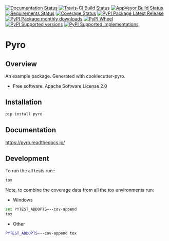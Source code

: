 [![Documentation Status](https://readthedocs.org/projects/pyro/badge/?style=flat)](https://readthedocs.org/projects/pyro)
[![Travis-CI Build Status](https://travis-ci.org/lorengordon/pyro.svg?branch=master)](https://travis-ci.org/lorengordon/pyro)
[![AppVeyor Build Status](https://ci.appveyor.com/api/projects/status/github/lorengordon/pyro?branch=master&svg=true)](https://ci.appveyor.com/project/lorengordon/pyro)
[![Requirements Status](https://requires.io/github/lorengordon/pyro/requirements.svg?branch=master)](https://requires.io/github/lorengordon/pyro/requirements/?branch=master)
[![Coverage Status](https://codecov.io/github/lorengordon/pyro/coverage.svg?branch=master)](https://codecov.io/github/lorengordon/pyro)
[![PyPI Package Latest Release](https://img.shields.io/pypi/v/pyro.svg?style=flat)](https://pypi.python.org/pypi/pyro)
[![PyPI Package monthly downloads](https://img.shields.io/pypi/dm/pyro.svg?style=flat)](https://pypi.python.org/pypi/pyro)
[![PyPI Wheel](https://img.shields.io/pypi/wheel/pyro.svg?style=flat)](https://pypi.python.org/pypi/pyro)
[![PyPI Supported versions](https://img.shields.io/pypi/pyversions/pyro.svg?style=flat)](https://pypi.python.org/pypi/pyro)
[![PyPI Supported implementations](https://img.shields.io/pypi/implementation/pyro.svg?style=flat)](https://pypi.python.org/pypi/pyro)

# Pyro

## Overview

An example package. Generated with cookiecutter-pyro.

*   Free software: Apache Software License 2.0

## Installation

```bash
pip install pyro
```

## Documentation

<https://pyro.readthedocs.io/>

## Development

To run the all tests run::

```bash
tox
```

Note, to combine the coverage data from all the tox environments run:

*   Windows

```bash
set PYTEST_ADDOPTS=--cov-append
tox
```

*   Other

```bash
PYTEST_ADDOPTS=--cov-append tox
```
